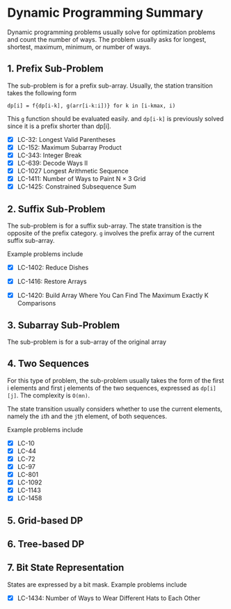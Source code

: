# Dynamic Programming Summary


Dynamic programming problems usually solve for optimization problems and count the number of ways. The problem usually asks for longest, shortest, maximum, minimum, or number of ways. 


## 1. Prefix Sub-Problem
The sub-problem is for a prefix sub-array. Usually, the station transition takes the following form

`dp[i] = f{dp[i-k], g(arr[i-k:i])} for k in [i-kmax, i)`

This `g` function should be evaluated easily. and `dp[i-k]` is previously solved since it is a prefix
shorter than dp[i].

* [x] LC-32: Longest Valid Parentheses
* [x] LC-152: Maximum Subarray Product
* [x] LC-343: Integer Break
* [x] LC-639: Decode Ways II
* [x] LC-1027 Longest Arithmetic Sequence
* [x] LC-1411: Number of Ways to Paint N × 3 Grid
* [x] LC-1425: Constrained Subsequence Sum

## 2. Suffix Sub-Problem
The sub-problem is for a suffix sub-array. The state transition is the opposite of the prefix category. 
`g` involves the prefix array of the current suffix sub-array. 

Example problems include
* [x] LC-1402: Reduce Dishes
* [x] LC-1416: Restore Arrays
* [x] LC-1420: Build Array Where You Can Find The Maximum Exactly K Comparisons


## 3. Subarray Sub-Problem
The sub-problem is for a sub-array of the original array



## 4. Two Sequences

For this type of problem, the sub-problem usually takes the form of the first i elements and first j elements of the two sequences, expressed as `dp[i][j]`. The complexity is `O(mn)`. 

The state transition usually considers whether to use the current elements, namely the `i`th and the `j`th element, of both sequences. 

Example problems include 
* [x] LC-10
* [x] LC-44
* [x] LC-72
* [x] LC-97 
* [x] LC-801
* [x] LC-1092
* [x] LC-1143
* [x] LC-1458

## 5. Grid-based DP


## 6. Tree-based DP




## 7. Bit State Representation

States are expressed by a bit mask. 
Example problems include
* [x] LC-1434:  Number of Ways to Wear Different Hats to Each Other




